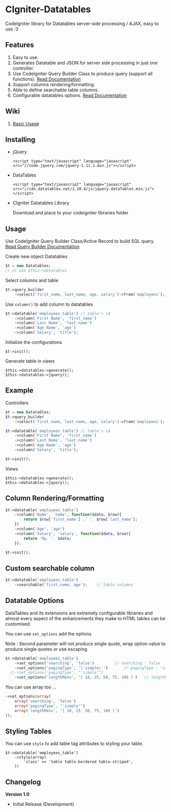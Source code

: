 # CIgniter-Datatables
CodeIgniter library for Datatables server-side processing / AJAX, easy to use :3

## Features ##
1. Easy to use.
2. Generates Datatable and JSON for server side processing in just one controller.
3. Use CodeIgniter Query Builder Class to produce query (support all functions). [Read Documentation](https://www.codeigniter.com/userguide3/database/query_builder.html)
4. Support columns rendering/formatting.
5. Able to define searchable table columns.
6. Configurable datatables options. [Read Documentation](https://datatables.net/reference/option/)

## Wiki
1. [Basic Usage](https://github.com/izalfat23/CIgniter-Datatables/wiki/Basic-Usage)




## Installing

* jQuery

	```
	<script type="text/javascript" language="javascript" src="//code.jquery.com/jquery-1.11.1.min.js"></script>
	```

* DataTables

	```
	<script type="text/javascript" language="javascript" src="//cdn.datatables.net/1.10.4/js/jquery.dataTables.min.js"></script>
	```

* CIgniter Datatables Library

	Download and place to your codeigniter libraries folder

## Usage

Use CodeIgniter Query Builder Class/Active Record to build SQL query. [Read Query Builder Documentation](https://www.codeigniter.com/userguide3/database/query_builder.html)

Create new object Datatables

```php
$t = new Datatables;
// or use $this->datatables
```

Select columns and table

```php
$t->query_builder
	->select('first_name, last_name, age, salary')->from('employees');
```

Use `column()` to add column to datatables

```php
$t->datatable('employees_table') // table's id
    ->column('First Name', 'first_name')
    ->column('Last Name', 'last_name')
    ->column('Age Name', 'age')
    ->column('Salary', 'title');
```

Initialize the configurations

```
$t->init();
```

Generate table in views

```
$this->datatables->generate();
$this->datatables->jquery();
```

## Example

Controllers

```php
$t = new Datatables;
$t->query_builder
	->select('first_name, last_name, age, salary')->from('employees');

$t->datatable('employees_table') // table's id
    ->column('First Name', 'first_name')
    ->column('Last Name', 'last_name')
    ->column('Age Name', 'age')
    ->column('Salary', 'title');

$t->init();
```

Views

```
$this->datatables->generate();
$this->datatables->jquery();
```

## Column Rendering/Formatting


```php
$t->datatable('employees_table')
    ->column('Name', 'name', function($data, $row){
    	return $row['first_name'] .' '. $row['last_name'];
    })
    ->column('Age', 'age')
    ->column('Salary', 'salary', function($data, $row){
		return 'Rp. '. $data;
    });

$t->init();
```

## Custom searchable column


```php
$t->datatable('employees_table')
    ->searchable('first_name, age'); 	// table columns
```

## Datatable Options

DataTables and its extensions are extremely configurable libraries and almost every aspect of the enhancements they make to HTML tables can be customised.

You can use `set_options` add the options 

Note : Second parameter will not produce single quote, wrap option value to produce single quotes or use escaping
```php
$t->datatable('employees_table')
	->set_options('searching', 'false')			// searching : false
	->set_options('pagingType', '\'simple\'')		// pagingType : 'simple'
  //->set_options('pagingType', "'simple'")
    ->set_options('lengthMenu', '[ 10, 25, 50, 75, 100 ]')	 // lengthMenu : [ 10, 25, 50, 75, 100 ]
```

You can use array too ...

```php
->set_options(array(
    array('searching', 'false')
    array('pagingType', "'simple'")
    array('lengthMenu', '[ 10, 25, 50, 75, 100 ]')
));
```

## Styling Tables

You can use `style` to add table tag attributes to styling your table.

```
$t->datatable('employees_table')
	->style(array(
		'class' => 'table table-bordered table-striped',
	))
```

## Changelog

<b>Version 1.0</b>
	
* Initial Release (Development)
